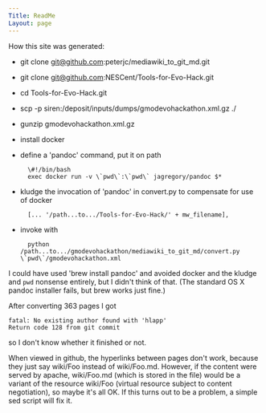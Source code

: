 ```yaml
---
Title: ReadMe
Layout: page
---
```


How this site was generated:

* git clone git@github.com:peterjc/mediawiki_to_git_md.git
* git clone git@github.com:NESCent/Tools-for-Evo-Hack.git
* cd Tools-for-Evo-Hack.git
* scp -p siren:/deposit/inputs/dumps/gmodevohackathon.xml.gz ./
* gunzip gmodevohackathon.xml.gz
* install docker
* define a 'pandoc' command, put it on path

        \#!/bin/bash
        exec docker run -v \`pwd\`:\`pwd\` jagregory/pandoc $*

* kludge the invocation of 'pandoc' in convert.py to compensate for use of docker

        [... '/path...to.../Tools-for-Evo-Hack/' + mw_filename],

* invoke with

        python /path...to.../gmodevohackathon/mediawiki_to_git_md/convert.py \`pwd\`/gmodevohackathon.xml

I could have used 'brew install pandoc' and avoided docker and the
kludge and `pwd` nonsense entirely, but I didn't think of that.  (The
standard OS X pandoc installer fails, but brew works just fine.)

After converting 363 pages I got 

    fatal: No existing author found with 'hlapp'
    Return code 128 from git commit

so I don't know whether it finished or not.

When viewed in github, the hyperlinks between pages don't work,
because they just say wiki/Foo instead of wiki/Foo.md.  However, if
the content were served by apache, wiki/Foo.md (which is stored in the
file) would be a variant of the resource wiki/Foo (virtual resource
subject to content negotiation), so maybe it's all OK.  If this turns
out to be a problem, a simple sed script will fix it.
